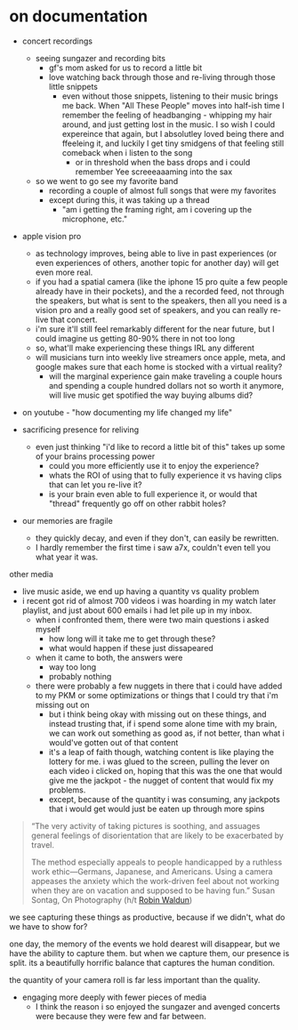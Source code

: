 # on documentation

- concert recordings
	- seeing sungazer and recording bits
		- gf's mom asked for us to record a little bit
		- love watching back through those and re-living through those little snippets
			- even without those snippets, listening to their music brings me back. When "All These People" moves into half-ish time I remember the feeling of headbanging - whipping my hair around, and just getting lost in the music. I so wish I could expereince that again, but I absolutley loved being there and ffeeleing it, and luckily I get tiny smidgens of that feeling still comeback when i listen to the song
				- or in threshold when the bass drops and i could remember Yee screeeaaaming into the sax
	- so we went to go see my favorite band
		- recording a couple of almost full songs that were my favorites
		- except during this, it was taking up a thread
			- "am i getting the framing right, am i covering up the microphone, etc."
- apple vision pro
	- as technology improves, being able to live in past experiences (or even experiences of others, another topic for another day) will get even more real. 
	- if you had a spatial camera (like the iphone 15 pro quite a few people already have in their pockets), and the a recorded feed, not through the speakers, but what is sent to the speakers, then all you need is a vision pro and a really good set of speakers, and you can really re-live that concert. 
	- i'm sure it'll still feel remarkably different for the near future, but I could imagine us getting 80-90% there in not too long
	- so, what'll make experiencing these things IRL any different
	- will musicians turn into weekly live streamers once apple, meta, and google makes sure that each home is stocked with a virtual reality?
		- will the marginal experience gain make traveling a couple hours and spending a couple hundred dollars not so worth it anymore, will live music get spotified the way buying albums did?
- on youtube - "how documenting my life changed my life"

- sacrificing presence for reliving
	- even just thinking "i'd like to record a little bit of this" takes up some of your brains processing power
		- could you more efficiently use it to enjoy the experience?
		- whats the ROI of using that to fully experience it vs having clips that can let you re-live it?
		- is your brain even able to full experience it, or would that "thread" frequently go off on other rabbit holes?
- our memories are fragile
	- they quickly decay, and even if they don't, can easily be rewritten. 
	- I hardly remember the first time i saw a7x, couldn't even tell you what year it was.

other media
- live music aside, we end up having a quantity vs quality problem
- i recent got rid of almost 700 videos i was hoarding in my watch later playlist, and just about 600 emails i had let pile up in my inbox. 
	- when i confronted them, there were two main questions i asked myself
		- how long will it take me to get through these?
		- what would happen if these just dissapeared
	- when it came to both, the answers were
		- way too long
		- probably nothing
	- there were probably a few nuggets in there that i could have added to my PKM or some optimizations or things that I could try that i'm missing out on
		- but i think being okay with missing out on these things, and instead trusting that, if i spend some alone time with my brain, we can work out something as good as, if not better, than what i would've gotten out of that content
		- it's a leap of faith though, watching content is like playing the lottery for me. i was glued to the screen, pulling the lever on each video i clicked on, hoping that this was the one that would give me the jackpot - the nugget of content that would fix my problems.
		- except, because of the quantity i was consuming, any jackpots that i would get would just be eaten up through more spins


> “The very activity of taking pictures is soothing, and assuages general feelings of disorientation that are likely to be exacerbated by travel.
> 
> The method especially appeals to people handicapped by a ruthless work ethic—Germans, Japanese, and Americans. Using a camera appeases the anxiety which the work-driven feel about not working when they are on vacation and supposed to be having fun.”
> Susan Sontag, On Photography (h/t [Robin Waldun](https://amugofinsights.substack.com/p/why-i-refuse-to-track-how-many-books))

we see capturing these things as productive, because if we didn't, what do we have to show for? 

one day, the memory of the events we hold dearest will disappear, but we have the ability to capture them. but when we capture them, our presence is split. its a beautifully horrific balance that captures the human condition.

the quantity of your camera roll is far less important than the quality. 

- engaging more deeply with fewer pieces of media
	- I think the reason i so enjoyed the sungazer and avenged concerts were because they were few and far between.



